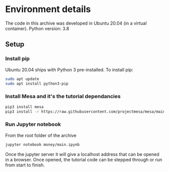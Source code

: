 # Environment details

The code in this archive was developed in Ubuntu 20.04 (in a virtual container).
Python version: 3.8

## Setup

### Install pip

Ubuntu 20.04 ships with Python 3 pre-installed. To install pip:

``` bash
sudo apt update
sudo apt install python3-pip
```

### Install Mesa and it's the tutorial dependancies

``` bash
pip3 install mesa
pip3 install -r https://raw.githubusercontent.com/projectmesa/mesa/main/examples/boltzmann_wealth_model/requirements.txt
```

### Run Jupyter notebook

From the root folder of the archive

``` bash
jupyter notebook money/main.ipynb
```

Once the jupyter server it will give a localhost address that can be opened in a browser.
Once opened, the tutorial code can be stepped through or run from start to finish.
